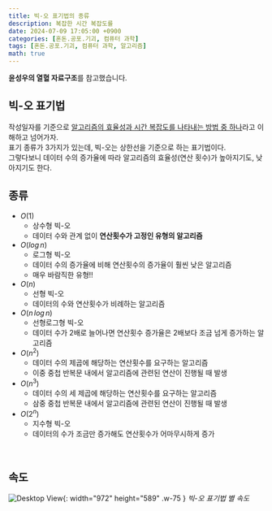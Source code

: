 ```yaml
---
title: 빅-오 표기법의 종류
description: 복잡한 시간 복잡도를 
date: 2024-07-09 17:05:00 +0900
categories: [혼돈.공포.기괴, 컴퓨터 과학]
tags: [혼돈.공포.기괴, 컴퓨터 과학, 알고리즘]
math: true
---
```


**윤성우의 열혈 자료구조**를 참고했습니다.

## 빅-오 표기법
작성일자를 기준으로 <ins>알고리즘의 효율성과 시간 복잡도를 나타내는 방법 중 하나</ins>라고 이해하고 넘어가자. <br>
표기 종류가 3가지가 있는데, 빅-오는 상한선을 기준으로 하는 표기법이다. <br>
그렇다보니 데이터 수의 증가율에 따라 알고리즘의 효율성(연산 횟수)가 높아지기도, 낮아지기도 한다.
<br>


## 종류
 - $O(1)$
   - 상수형 빅-오
   - 데이터 수와 관계 없이 **연산횟수가 고정인 유형의 알고리즘**
 - $O(log\,n)$
   - 로그형 빅-오
   - 데이터 수의 증가율에 비해 연산횟수의 증가율이 훨씬 낮은 알고리즘
   - 매우 바람직한 유형!!
 - $O(n)$
   - 선형 빅-오
   - 데이터의 수와 연산횟수가 비례하는 알고리즘
 - $O(n\,log\,n)$
   - 선형로그형 빅-오
   - 데이터 수가 2배로 늘어나면 연산횟수 증가율은 2배보다 조금 넘게 증가하는 알고리즘
 - $O(n^2)$
   - 데이터 수의 제곱에 해당하는 연산횟수를 요구하는 알고리즘
   - 이중 중첩 반복문 내에서 알고리즘에 관련된 연산이 진행될 때 발생
 - $O(n^3)$
   - 데이터 수의 세 제곱에 해당하는 연산횟수를 요구하는 알고리즘
   - 삼중 중첩 반복문 내에서 알고리즘에 관련된 연산이 진행될 때 발생
 - $O(2^n)$
   - 지수형 빅-오
   - 데이터의 수가 조금만 증가해도 연산횟수가 어마무시하게 증가
<br>


## 속도
![Desktop View](https://lh3.googleusercontent.com/pw/AP1GczMwe0GE7FKEQI7-qNFxMXojKuJ04Xu0OlX2yeFvDpTAUmLV63hG3FXejilZV0MgwzuCG9BePMuu5wTs5UdG18eKbWUoiomH-AoFoiuD-RnOI5kL7A=w2400){: width="972" height="589" .w-75 }
_빅-오 표기법 별 속도_

